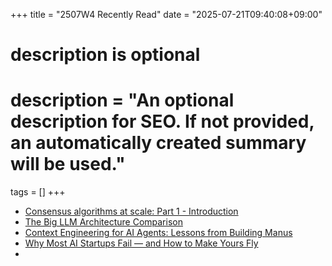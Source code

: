 +++
title = "2507W4 Recently Read"
date = "2025-07-21T09:40:08+09:00"

#
# description is optional
#
# description = "An optional description for SEO. If not provided, an automatically created summary will be used."

tags = []
+++

- [Consensus algorithms at scale: Part 1 - Introduction](https://planetscale.com/blog/consensus-algorithms-at-scale-part-1)
- [The Big LLM Architecture Comparison](https://magazine.sebastianraschka.com/p/the-big-llm-architecture-comparison)
- [Context Engineering for AI Agents: Lessons from Building Manus](https://manus.im/blog/Context-Engineering-for-AI-Agents-Lessons-from-Building-Manus)
- [Why Most AI Startups Fail — and How to Make Yours Fly](https://pragmaticai1.substack.com/p/anatomy-of-successful-ai-startups)
- 